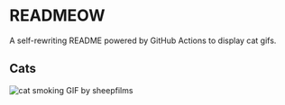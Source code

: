 # READMEOW

A self-rewriting README powered by GitHub Actions to display cat gifs.

## Cats

![cat smoking GIF by sheepfilms](https://media0.giphy.com/media/l0ExdMHUDKteztyfe/200.gif?cid=9acd02daorhtrt7onypk47xw5qmnryvwk27l5fd4vnbr0y0m&ep=v1_gifs_search&rid=200.gif&ct=g)
